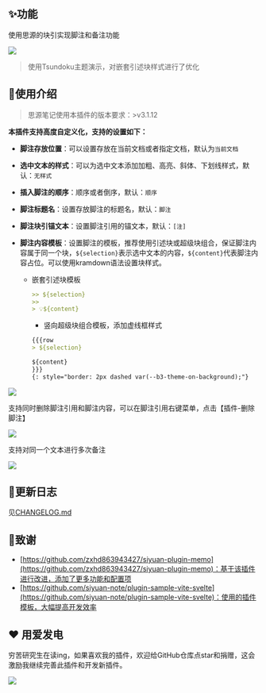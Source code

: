 ## ✨功能

使用思源的块引实现脚注和备注功能

![](https://fastly.jsdelivr.net/gh/Achuan-2/PicBed/assets/思源笔记脚注插件2-2024-11-18.gif)

> 使用Tsundoku主题演示，对嵌套引述块样式进行了优化

## 📝使用介绍

> 思源笔记使用本插件的版本要求：>v3.1.12

**本插件支持高度自定义化，支持的设置如下：**

- **脚注存放位置**：可以设置存放在当前文档或者指定文档，默认为`当前文档`
- **选中文本的样式**：可以为选中文本添加加粗、高亮、斜体、下划线样式，默认：`无样式`
- **插入脚注的顺序**：顺序或者倒序，默认：`顺序`
- **脚注标题名**：设置存放脚注的标题名，默认：`脚注`
- **脚注块引锚文本**：设置脚注引用的锚文本，默认：`[注]`
- **脚注内容模板**：设置脚注的模板，推荐使用引述块或超级块组合，保证脚注内容属于同一个块，`${selection}`表示选中文本的内容，`${content}`代表脚注内容占位。可以使用kramdown语法设置块样式。

  - 嵌套引述块模板

    ```markdown
    >> ${selection}
    >> 
    > 💡${content}
    ```
    - 竖向超级块组合模板，添加虚线框样式

    ```markdown
    {{{row
    > ${selection}
    
    ${content}
    }}}
    {: style="border: 2px dashed var(--b3-theme-on-background);"}
    ```

![](https://fastly.jsdelivr.net/gh/Achuan-2/PicBed/assets/PixPin_2024-11-18_16-46-42-2024-11-18.png)

支持同时删除脚注引用和脚注内容，可以在脚注引用右键菜单，点击【插件-删除脚注】

![](https://fastly.jsdelivr.net/gh/Achuan-2/PicBed/assets/PixPin_2024-11-18_16-39-18-2024-11-18.png)


支持对同一个文本进行多次备注

![](https://fastly.jsdelivr.net/gh/Achuan-2/PicBed/assets/思源笔记脚注插件支持对同一个文本进行多次备注-2024-11-19.gif)

## 📝更新日志

见[CHANGELOG.md](CHANGELOG.md)

## 🙏致谢

* [https://github.com/zxhd863943427/siyuan-plugin-memo](https://github.com/zxhd863943427/siyuan-plugin-memo)：基于该插件进行改进，添加了更多功能和配置项
* [https://github.com/siyuan-note/plugin-sample-vite-svelte](https://github.com/siyuan-note/plugin-sample-vite-svelte)：使用的插件模板，大幅提高开发效率

## ❤️ 用爱发电

穷苦研究生在读ing，如果喜欢我的插件，欢迎给GitHub仓库点star和捐赠，这会激励我继续完善此插件和开发新插件。

![](https://fastly.jsdelivr.net/gh/Achuan-2/PicBed/assets/20241118182532-2024-11-18.png)